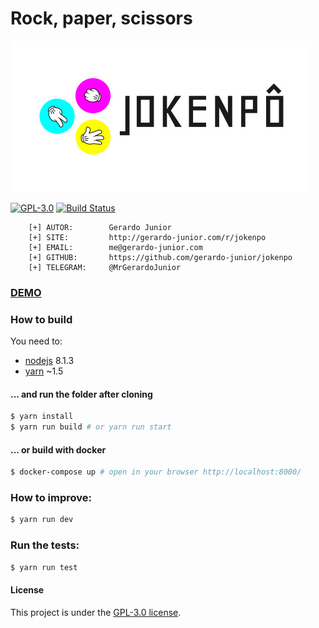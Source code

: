 # Rock, paper, scissors

![Imagem](.github/assets/jokenpo_logo.jpg)

[![GPL-3.0](https://img.shields.io/badge/license-GPL--3.0-blue.svg)](./LICENSE)
[![Build Status](https://travis-ci.org/gerardo-junior/jokenpo.svg?branch=master)](https://travis-ci.org/gerardo-junior/jokenpo)

```
    [+] AUTOR:        Gerardo Junior
    [+] SITE:         http://gerardo-junior.com/r/jokenpo
    [+] EMAIL:        me@gerardo-junior.com
    [+] GITHUB:       https://github.com/gerardo-junior/jokenpo
    [+] TELEGRAM:     @MrGerardoJunior
```
### [DEMO](http://gerardo-junior.com/r/jokenpo)

### How to build 

You need to:

 * [nodejs](https://nodejs.org/en/) 8.1.3
 * [yarn](https://yarnpkg.com/pt-BR/) ~1.5
 
#### ... and run the folder after cloning

```bash
$ yarn install
$ yarn run build # or yarn run start
```
#### ... or build with docker

```bash
$ docker-compose up # open in your browser http://localhost:8000/
```
### How to improve:

```bash
$ yarn run dev
```
### Run the tests:

```bash
$ yarn run test
```

####  License
This project is under the [GPL-3.0 license](./LICENSE).